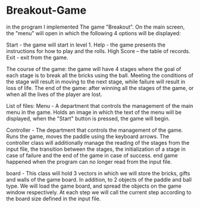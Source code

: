 # Breakout-Game
in the program I implemented The game "Breakout". 
On the main screen, the "menu" will open in which the following 4 options will be displayed:

Start - the game will start in level 1. 
Help - the game presents the instructions for how to play and the rolls. 
High Score – the table of records.
Exit - exit from the game.

The course of the game: 
the game will have 4 stages where the goal of each stage is to break all the bricks using the ball.
Meeting the conditions of the stage will result in moving to the next stage, while failure will result in loss of life.
The end of the game: after winning all the stages of the game, or when all the lives of the player are lost.

List of files:
Menu - A department that controls the management of the main menu in the game. 
      Holds an image in which the text of the menu will be displayed,
      when the "Start" button is pressed, the game will begin.
      
Controller - The department that controls the management of the game.
              Runs the game, moves the paddle using the keyboard arrows. 
              The controller class will additionally manage the reading of the stages from the input file, the transition between the stages, 
              the initialization of a stage in case of failure and the end of the game in case of success.
              end game happened when the program can no longer read from the input file.
          
board - This class will hold 3 vectors in which we will store the bricks, gifts and walls of the game board. In addition, to 2 objects of the paddle and ball type. We will load the game board, and spread the objects on the game window respectively. At each step we will call the current step according to the board size defined in the input file.          
      
      



